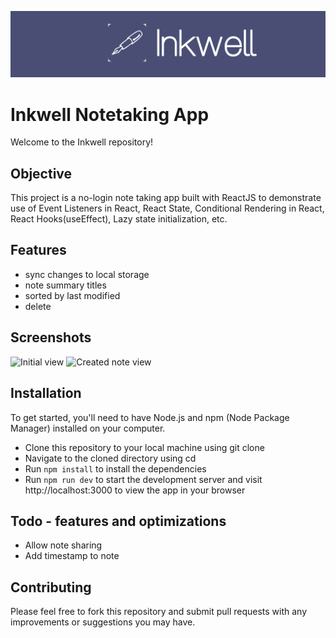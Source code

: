 ![Readme Banner](readme_assets/readme_banner.png)

# Inkwell Notetaking App 
Welcome to the Inkwell repository! 

## Objective
This project is a no-login note taking app built with ReactJS to demonstrate use of Event Listeners in React, React State, Conditional Rendering in React, React Hooks(useEffect), Lazy state initialization, etc.

## Features
- sync changes to local storage
- note summary titles
- sorted by last modified
- delete

## Screenshots
![Initial view](readme_assets/initial_view.jpeg)
![Created note view](readme_assets/note_view.jpeg)

## Installation
To get started, you'll need to have Node.js and npm (Node Package Manager) installed on your computer.

- Clone this repository to your local machine using git clone  
- Navigate to the cloned directory using cd 
- Run ```npm install``` to install the dependencies
- Run ```npm run dev``` to start the development server and visit http://localhost:3000 to view the app in your browser

## Todo - features and optimizations
- Allow note sharing
- Add timestamp to note

## Contributing
Please feel free to fork this repository and submit pull requests with any improvements or suggestions you may have.
